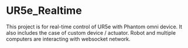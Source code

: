 # UR5e_Realtime
This project is for real-time control of UR5e with Phantom omni device.
It also includes the case of custom device / actuator.
Robot and multiple computers are interacting with websocket network. 
